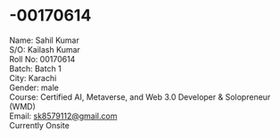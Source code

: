 # -00170614


Name:	Sahil Kumar <br>
S/O:	Kailash Kumar <br>
Roll No:	00170614 <br>
Batch:	Batch 1 <br>
City: Karachi <br> 
Gender:	male <br>
Course:	Certified AI, Metaverse, and Web 3.0 Developer & Solopreneur (WMD) <br>
Email:	sk8579112@gmail.com <br>
Currently	Onsite
